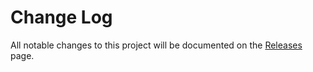 # Change Log

All notable changes to this project will be documented on the [Releases][] page.

[Releases]: https://github.com/exogen/graphbrainz/releases
